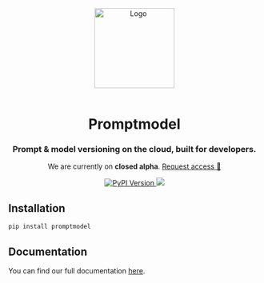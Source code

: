 <div align="center">
    <a href="https://www.promptmodel.run">
        <img src="https://i.imgur.com/f3MHyH3.png" title="Logo" style="width: 160px; margin-bottom: 16px;" />
    </a>
    <h1>Promptmodel</h1>
    <p>
        <h3>Prompt & model versioning on the cloud, built for developers.</h3>
        <p>
            We are currently on <strong>closed alpha</strong>.
            <a href="https://formless.ai/c/RtUfMCsh9YSs">Request access 🚀</a>
        </p>
    </p>
    <div>
        <a href="https://pypi.org/project/promptmodel" target="_blank">
            <img src="https://img.shields.io/pypi/v/promptmodel.svg" alt="PyPI Version">
        </a>
        <a href="https://discord.gg/2Y36M36tZf" target="_blank">
            <img src="https://dcbadge.vercel.app/api/server/dVTtyEU4?style=flat">
        </a>
    </div>
</div>

## Installation

```bash
pip install promptmodel
```

## Documentation

You can find our full documentation [here](https://www.promptmodel.run/docs/intro).
